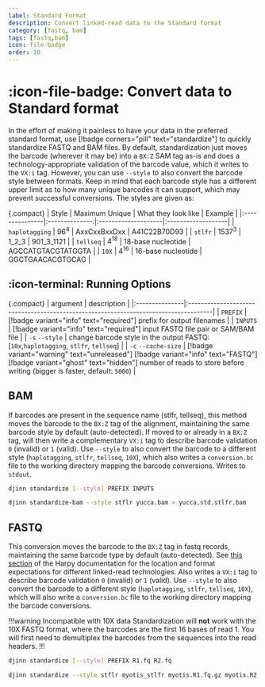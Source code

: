 ```yaml
---
label: Standard Format
description: Convert linked-read data to the Standard format
category: [fastq, bam]
tags: [fastq,bam]
icon: file-badge
order: 10
---
```


# :icon-file-badge: Convert data to Standard format

In the effort of making it painless to have your data in the preferred standard format, use [!badge corners="pill" text="standardize"]
to quickly standardize FASTQ and BAM files. By default, standardization just moves the barcode (wherever it may be)
into a `BX:Z` SAM tag as-is and does a technology-appropriate validation of the barcode value, which it writes to the
`VX:i` tag. However, you can use `--style` to also convert the barcode style between formats. Keep in mind that each
barcode style has a different upper limit as to how many unique barcodes it can support, which may prevent successful conversions.
The styles are given as:

{.compact}
| Style          | Maximum Unique | What they look like | Example            |
|:---------------|:--------------:|:--------------------|:-------------------|
| `haplotagging` |     $96^4$     | AxxCxxBxxDxx        | A41C22B70D93       |
| `stlfr`        |    $1537^3$    | 1_2_3               | 901_3_1121         |
| `tellseq`      |    $4^{18}$    | 18-base nucleotide  | AGCCATGTACGTATGGTA |
| `10X`          |    $4^{16}$    | 16-base nucleotide  | GGCTGAACACGTGCAG   |

## :icon-terminal: Running Options
{.compact}
| argument       | description                                                                          |
|:---------------|:-------------------------------------------------------------------------------------|
| `PREFIX`       | [!badge variant="info" text="required"] prefix for output filenames                  |
| `INPUTS`       | [!badge variant="info" text="required"] input FASTQ file pair or SAM/BAM file        |
| `-s` `--style` | change barcode style in the output FASTQ: [`10x`,`haplotagging`, `stlfr`, `tellseq`] |
| `-c` `--cache-size` | [!badge variant="warning" text="unreleased"] [!badge variant="info" text="FASTQ"] [!badge variant="ghost" text="hidden"] number of reads to store before writing (bigger is faster, default: `5000`) |



## BAM
If barcodes are present in the sequence name (stlfr, tellseq), this method moves the barcode to the `BX:Z`
tag of the alignment, maintaining the same barcode style by default (auto-detected). If moved to or already in a `BX:Z` tag,
will then write a complementary `VX:i` tag to describe barcode validation `0` (invalid) or `1` (valid).
Use `--style` to also convert the barcode to a different style (`haplotagging`, `stlfr`, `tellseq`, `10X`),
which also writes a `conversion.bc` file to the working directory mapping the barcode conversions. Writes to `stdout`.

```bash usage
djinn standardize [--style] PREFIX INPUTS
```

```bash example | standardize a bam and change the barcodes to stLFR style
djinn standardize-bam --style stflr yucca.bam > yucca.std.stlfr.bam
```

## FASTQ
This conversion moves the barcode to the `BX:Z` tag in fastq records, maintaining the same barcode type by default (auto-detected).
See [this section](https://pdimens.github.io/harpy/getting_started/linked_read_data/#linked-read-data-types) of the Harpy documentation for the location and format expectations for different linked-read technologies.
Also writes a `VX:i` tag to describe barcode validation `0` (invalid) or `1` (valid).
Use `--style` to also convert the barcode to a different style (`haplotagging`, `stlfr`, `tellseq`, `10X`),
which will also write a `conversion.bc` file to the working directory mapping the barcode conversions.

!!!warning Incompatible with 10X data
Standardization will **not** work with the 10X FASTQ format, where the barcodes are the first 16 bases of read 1.
You will first need to demultiplex the barcodes from the sequences into the read headers.
!!!

```bash usage
djinn standardize [--style] PREFIX R1.fq R2.fq
```

```bash example | standardize a fastq pair and change the barcodes to stLFR style
djinn standardize --style stflr myotis_stlfr myotis.R1.fq.gz myotis.R2.fq.gz
```
